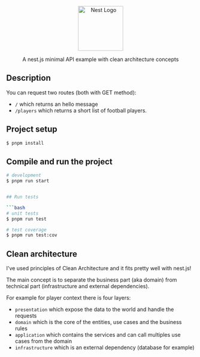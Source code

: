 <p align="center">
  <a href="http://nestjs.com/" target="blank"><img src="https://nestjs.com/img/logo-small.svg" width="120" alt="Nest Logo" /></a>
</p>

[circleci-image]: https://img.shields.io/circleci/build/github/nestjs/nest/master?token=abc123def456
[circleci-url]: https://circleci.com/gh/nestjs/nest

  <p align="center">A nest.js minimal API example with clean architecture concepts</p>
    <p align="center">


## Description

You can request two routes (both with GET method): 
- `/` which returns an hello message
- `/players` which returns a short list of football players.

## Project setup

```bash
$ pnpm install
```

## Compile and run the project

```bash
# development
$ pnpm run start


## Run tests

```bash
# unit tests
$ pnpm run test

# test coverage
$ pnpm run test:cov
```

## Clean architecture
I've used principles of Clean Architecture and it fits pretty well with nest.js! 

The main concept is to separate the business part (aka domain) from technical part (infrastructure and external dependencies). 

For example for player context there is four layers: 
- `presentation` which expose the data to the world and handle the requests
- `domain` which is the core of the entities, use cases and the business rules
- `application` which contains the services and can call multiples use cases from the domain 
- `infrastructure` which is an external dependency (database for example)

